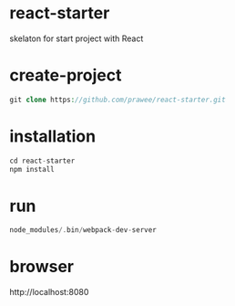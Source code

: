 # react-starter
skelaton for start project with React

# create-project
```php
git clone https://github.com/prawee/react-starter.git
```
# installation
```php
cd react-starter
npm install 
```
# run 
```php 
node_modules/.bin/webpack-dev-server
```
# browser
http://localhost:8080